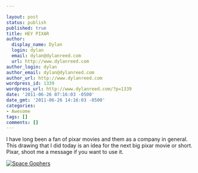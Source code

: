 ```yaml
---

layout: post
status: publish
published: true
title: HEY PIXAR
author:
  display_name: Dylan
  login: dylan
  email: dylan@dylanreed.com
  url: http://www.dylanreed.com
author_login: dylan
author_email: dylan@dylanreed.com
author_url: http://www.dylanreed.com
wordpress_id: 1339
wordpress_url: http://www.dylanreed.com/?p=1339
date: '2011-06-26 07:16:03 -0500'
date_gmt: '2011-06-26 14:16:03 -0500'
categories:
- Awesome
tags: []
comments: []
---
```


I have long been a fan of pixar movies and them as a company in general. This drawing that I did today is an idea for the next big pixar movie or short. Pixar, shoot me a message if you want to use it.

[![][1]][2]

   [1]: http://fancycadaver.com/wp-content/uploads/2011/06/SpaceGophersSmall.jpg (Space Gophers)
   [2]: http://fancycadaver.com/2011/06/26/space-gophers-in-space/

